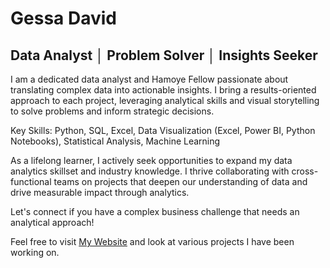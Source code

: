 # Gessa David
## Data Analyst │ Problem Solver │ Insights Seeker
I am a dedicated data analyst and Hamoye Fellow passionate about translating complex data into actionable insights. I bring a results-oriented approach to each project, leveraging analytical skills and visual storytelling to solve problems and inform strategic decisions.

Key Skills: Python, SQL, Excel, Data Visualization (Excel, Power BI, Python Notebooks), Statistical Analysis, Machine Learning

As a lifelong learner, I actively seek opportunities to expand my data analytics skillset and industry knowledge. I thrive collaborating with cross-functional teams on projects that deepen our understanding of data and drive measurable impact through analytics.

Let's connect if you have a complex business challenge that needs an analytical approach!

Feel free to visit [My Website](https://gessa2020.github.io/) and look at various projects I have been working on.
